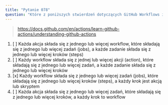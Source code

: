 ```yaml
---
title: "Pytanie 078"
question: "Które z poniższych stwierdzeń dotyczących GitHub Workflows i Actions jest poprawne?"
---
```



> https://docs.github.com/en/actions/learn-github-actions/understanding-github-actions
1. [ ] Każda akcja składa się z jednego lub więcej workflow, które składają się z jednego lub więcej zadań (jobs), a każde zadanie składa się z jednego lub więcej kroków (steps)
1. [ ] Każdy workflow składa się z jednej lub więcej akcji (action), które składają się z jednego lub więcej zadań, a każde zadanie składa się z jednego lub więcej kroków
1. [x] Każdy workflow składa się z jednego lub więcej zadań (jobs), które składają się z jednego lub więcej kroków (steps), a każdy krok jest akcją lub skryptem
1. [ ] Każda akcja składa się z jednego lub więcej zadań, które składają się z jednego lub więcej kroków, a każdy krok to workflow

